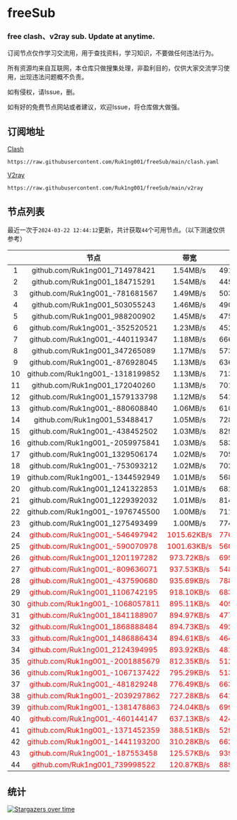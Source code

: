 # freeSub
### free clash、v2ray sub. Update at anytime.

订阅节点仅作学习交流用，用于查找资料，学习知识，不要做任何违法行为。

所有资源均来自互联网，本仓库只做搜集处理，非盈利目的，仅供大家交流学习使用，出现违法问题概不负责。

如有侵权，请Issue，删。

如有好的免费节点网站或者建议，欢迎Issue，将仓库做大做强。

## 订阅地址
[Clash](https://raw.githubusercontent.com/Ruk1ng001/freeSub/main/clash.yaml)
```
https://raw.githubusercontent.com/Ruk1ng001/freeSub/main/clash.yaml
```
[V2ray](https://raw.githubusercontent.com/Ruk1ng001/freeSub/main/v2ray)
```
https://raw.githubusercontent.com/Ruk1ng001/freeSub/main/v2ray
```

## 节点列表

最近一次于`2024-03-22 12:44:12`更新，共计获取`44`个可用节点。（以下测速仅供参考）

|  | 节点 | 带宽 | 延迟 |
|:-:|:--:|:--:|:--:|
 | 1 | github.com/Ruk1ng001_714978421 | 1.54MB/s | 491.00ms |
 | 2 | github.com/Ruk1ng001_184715291 | 1.54MB/s | 445.00ms |
 | 3 | github.com/Ruk1ng001_-781681567 | 1.49MB/s | 503.00ms |
 | 4 | github.com/Ruk1ng001_503055243 | 1.46MB/s | 490.00ms |
 | 5 | github.com/Ruk1ng001_988200902 | 1.45MB/s | 475.00ms |
 | 6 | github.com/Ruk1ng001_-352520521 | 1.23MB/s | 452.00ms |
 | 7 | github.com/Ruk1ng001_-440119347 | 1.18MB/s | 666.00ms |
 | 8 | github.com/Ruk1ng001_347265089 | 1.17MB/s | 573.00ms |
 | 9 | github.com/Ruk1ng001_-876928045 | 1.13MB/s | 636.00ms |
 | 10 | github.com/Ruk1ng001_-1318199852 | 1.13MB/s | 713.00ms |
 | 11 | github.com/Ruk1ng001_172040260 | 1.13MB/s | 701.00ms |
 | 12 | github.com/Ruk1ng001_1579133798 | 1.12MB/s | 541.00ms |
 | 13 | github.com/Ruk1ng001_-880608840 | 1.06MB/s | 610.00ms |
 | 14 | github.com/Ruk1ng001_53488417 | 1.05MB/s | 728.00ms |
 | 15 | github.com/Ruk1ng001_-438452502 | 1.03MB/s | 829.00ms |
 | 16 | github.com/Ruk1ng001_-2059975841 | 1.03MB/s | 583.00ms |
 | 17 | github.com/Ruk1ng001_1329506174 | 1.02MB/s | 705.00ms |
 | 18 | github.com/Ruk1ng001_-753093212 | 1.02MB/s | 702.00ms |
 | 19 | github.com/Ruk1ng001_-1344592949 | 1.01MB/s | 568.00ms |
 | 20 | github.com/Ruk1ng001_1241322853 | 1.01MB/s | 681.00ms |
 | 21 | github.com/Ruk1ng001_1229392032 | 1.01MB/s | 814.00ms |
 | 22 | github.com/Ruk1ng001_-1976745500 | 1.00MB/s | 711.00ms |
 | 23 | github.com/Ruk1ng001_1275493499 | 1.00MB/s | 774.00ms |
 | 24 | <font color=red>github.com/Ruk1ng001_-546497942</font> | <font color=red>1015.62KB/s</font> | <font color=red>776.00ms</font> |
 | 25 | <font color=red>github.com/Ruk1ng001_-590070978</font> | <font color=red>1001.63KB/s</font> | <font color=red>560.00ms</font> |
 | 26 | <font color=red>github.com/Ruk1ng001_1201197282</font> | <font color=red>973.72KB/s</font> | <font color=red>695.00ms</font> |
 | 27 | <font color=red>github.com/Ruk1ng001_-809636071</font> | <font color=red>937.53KB/s</font> | <font color=red>548.00ms</font> |
 | 28 | <font color=red>github.com/Ruk1ng001_-437590680</font> | <font color=red>935.69KB/s</font> | <font color=red>788.00ms</font> |
 | 29 | <font color=red>github.com/Ruk1ng001_1106742195</font> | <font color=red>918.10KB/s</font> | <font color=red>683.00ms</font> |
 | 30 | <font color=red>github.com/Ruk1ng001_-1068057811</font> | <font color=red>895.11KB/s</font> | <font color=red>405.00ms</font> |
 | 31 | <font color=red>github.com/Ruk1ng001_1841188907</font> | <font color=red>894.97KB/s</font> | <font color=red>477.00ms</font> |
 | 32 | <font color=red>github.com/Ruk1ng001_1868888484</font> | <font color=red>894.73KB/s</font> | <font color=red>492.00ms</font> |
 | 33 | <font color=red>github.com/Ruk1ng001_1486886434</font> | <font color=red>894.61KB/s</font> | <font color=red>464.00ms</font> |
 | 34 | <font color=red>github.com/Ruk1ng001_2124394995</font> | <font color=red>893.92KB/s</font> | <font color=red>481.00ms</font> |
 | 35 | <font color=red>github.com/Ruk1ng001_-2001885679</font> | <font color=red>812.35KB/s</font> | <font color=red>512.00ms</font> |
 | 36 | <font color=red>github.com/Ruk1ng001_-1067137422</font> | <font color=red>795.29KB/s</font> | <font color=red>513.00ms</font> |
 | 37 | <font color=red>github.com/Ruk1ng001_-481829248</font> | <font color=red>776.49KB/s</font> | <font color=red>663.00ms</font> |
 | 38 | <font color=red>github.com/Ruk1ng001_-2039297862</font> | <font color=red>727.28KB/s</font> | <font color=red>641.00ms</font> |
 | 39 | <font color=red>github.com/Ruk1ng001_-1381478863</font> | <font color=red>724.04KB/s</font> | <font color=red>699.00ms</font> |
 | 40 | <font color=red>github.com/Ruk1ng001_-460144147</font> | <font color=red>637.13KB/s</font> | <font color=red>424.00ms</font> |
 | 41 | <font color=red>github.com/Ruk1ng001_-1371452359</font> | <font color=red>388.51KB/s</font> | <font color=red>529.00ms</font> |
 | 42 | <font color=red>github.com/Ruk1ng001_-1441193200</font> | <font color=red>310.28KB/s</font> | <font color=red>662.00ms</font> |
 | 43 | <font color=red>github.com/Ruk1ng001_-187553458</font> | <font color=red>125.57KB/s</font> | <font color=red>939.00ms</font> |
 | 44 | <font color=red>github.com/Ruk1ng001_739998522</font> | <font color=red>120.87KB/s</font> | <font color=red>889.00ms</font> |


## 统计

[![Stargazers over time](https://starchart.cc/Ruk1ng001/freeSub.svg)](https://starchart.cc/Ruk1ng001/freeSub)